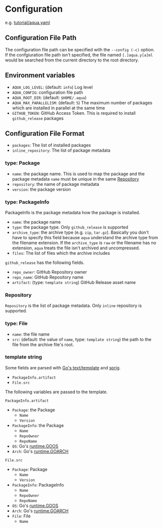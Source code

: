 # Configuration

e.g. [tutorial/aqua.yaml](../tutorial/aqua.yaml)

## Configuration File Path

The configuration file path can be specified with the `--config (-c)` option.
If the confgiuration file path isn't specified, the file named `[.]aqua.y[a]ml`  would be searched from the current directory to the root directory.

## Environment variables

* `AQUA_LOG_LEVEL`: (default: `info`) Log level
* `AQUA_CONFIG`: configuration file path
* `AQUA_ROOT_DIR`: (default: `$HOME/.aqua`)
* `AQUA_MAX_PARALLELISM`: (default: `5`) The maximum number of packages which are installed in parallel at the same time
* `GITHUB_TOKEN`: GitHub Access Token. This is required to install `github_release` packages

## Configuration File Format

* `packages`: The list of installed packages
* `inline_repository`: The list of package metadata

### type: Package

* `name`: the package name. This is used to map the package and the package metadata
  `name` must be unique in the same [Repository](#repository)
* `repository`: the name of package metadata
* `version`: the package version

### type: PackageInfo

PackageInfo is the package metadata how the package is installed.

* `name`: the package name
* `type`: the package type. Only `github_release` is supported
* `archive_type`: the archive type (e.g. `zip`, `tar.gz`). Basically you don't have to specify this field because `aqua` understand the archive type from the filename extension.
  If the `archive_type` is `raw` or the filename has no extension, `aqua` treats the file isn't archived and uncompressed.
* `files`: The list of files which the archive includes

`github_release` has the following fields.

* `repo_owner`: GitHub Repository owner
* `repo_name`: GitHub Repository name
* `artifact`: (type: `template string`) GitHub Release asset name

### Repository

`Repository` is the list of package metadata.
Only `inline` repository is supported.

### type: File

* `name`: the file name
* `src`: (default: the value of `name`, type: `template string`) the path to the file from the archive file's root.

### template string

Some fields are parsed with [Go's text/template](https://pkg.go.dev/text/template) and [sprig](http://masterminds.github.io/sprig/).

* `PackageInfo.artifact`
* `File.src`

The following variables are passed to the template.

`PackageInfo.artifact`

* `Package`: the Package
  * `Name`
  * `Version`
* `PackageInfo`: the Package
  * `Name`
  * `RepoOwner`
  * `RepoName`
* `OS`: Go's [runtime.GOOS](https://pkg.go.dev/runtime#pkg-constants)
* `Arch`: Go's [runtime.GOARCH](https://pkg.go.dev/runtime#pkg-constants)

`File.src`

* `Package`: Package
  * `Name`
  * `Version`
* `PackageInfo`: PackageInfo
  * `Name`
  * `RepoOwner`
  * `RepoName`
* `OS`: Go's [runtime.GOOS](https://pkg.go.dev/runtime#pkg-constants)
* `Arch`: Go's [runtime.GOARCH](https://pkg.go.dev/runtime#pkg-constants)
* `File`: File
  * `Name`
